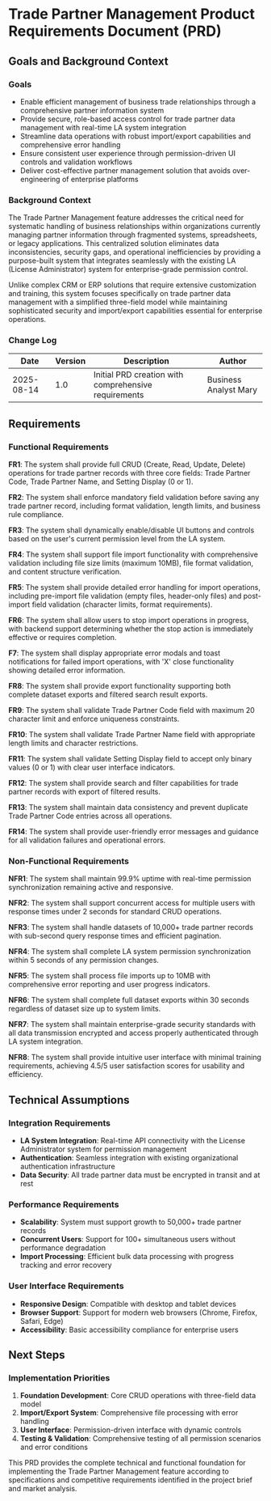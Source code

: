# Trade Partner Management Product Requirements Document (PRD)

## Goals and Background Context

### Goals
- Enable efficient management of business trade relationships through a comprehensive partner information system
- Provide secure, role-based access control for trade partner data management with real-time LA system integration
- Streamline data operations with robust import/export capabilities and comprehensive error handling
- Ensure consistent user experience through permission-driven UI controls and validation workflows
- Deliver cost-effective partner management solution that avoids over-engineering of enterprise platforms

### Background Context

The Trade Partner Management feature addresses the critical need for systematic handling of business relationships within organizations currently managing partner information through fragmented systems, spreadsheets, or legacy applications. This centralized solution eliminates data inconsistencies, security gaps, and operational inefficiencies by providing a purpose-built system that integrates seamlessly with the existing LA (License Administrator) system for enterprise-grade permission control.

Unlike complex CRM or ERP solutions that require extensive customization and training, this system focuses specifically on trade partner data management with a simplified three-field model while maintaining sophisticated security and import/export capabilities essential for enterprise operations.

### Change Log

| Date | Version | Description | Author |
|------|---------|-------------|---------|
| 2025-08-14 | 1.0 | Initial PRD creation with comprehensive requirements | Business Analyst Mary |

## Requirements

### Functional Requirements

**FR1**: The system shall provide full CRUD (Create, Read, Update, Delete) operations for trade partner records with three core fields: Trade Partner Code, Trade Partner Name, and Setting Display (0 or 1).

**FR2**: The system shall enforce mandatory field validation before saving any trade partner record, including format validation, length limits, and business rule compliance.

**FR3**: The system shall dynamically enable/disable UI buttons and controls based on the user's current permission level from the LA system.

**FR4**: The system shall support file import functionality with comprehensive validation including file size limits (maximum 10MB), file format validation, and content structure verification.

**FR5**: The system shall provide detailed error handling for import operations, including pre-import file validation (empty files, header-only files) and post-import field validation (character limits, format requirements).

**FR6**: The system shall allow users to stop import operations in progress, with backend support determining whether the stop action is immediately effective or requires completion.

**F7**: The system shall display appropriate error modals and toast notifications for failed import operations, with 'X' close functionality showing detailed error information.

**FR8**: The system shall provide export functionality supporting both complete dataset exports and filtered search result exports.

**FR9**: The system shall validate Trade Partner Code field with maximum 20 character limit and enforce uniqueness constraints.

**FR10**: The system shall validate Trade Partner Name field with appropriate length limits and character restrictions.

**FR11**: The system shall validate Setting Display field to accept only binary values (0 or 1) with clear user interface indicators.

**FR12**: The system shall provide search and filter capabilities for trade partner records with export of filtered results.

**FR13**: The system shall maintain data consistency and prevent duplicate Trade Partner Code entries across all operations.

**FR14**: The system shall provide user-friendly error messages and guidance for all validation failures and operational errors.

### Non-Functional Requirements

**NFR1**: The system shall maintain 99.9% uptime with real-time permission synchronization remaining active and responsive.

**NFR2**: The system shall support concurrent access for multiple users with response times under 2 seconds for standard CRUD operations.

**NFR3**: The system shall handle datasets of 10,000+ trade partner records with sub-second query response times and efficient pagination.

**NFR4**: The system shall complete LA system permission synchronization within 5 seconds of any permission changes.

**NFR5**: The system shall process file imports up to 10MB with comprehensive error reporting and user progress indicators.

**NFR6**: The system shall complete full dataset exports within 30 seconds regardless of dataset size up to system limits.

**NFR7**: The system shall maintain enterprise-grade security standards with all data transmission encrypted and access properly authenticated through LA system integration.

**NFR8**: The system shall provide intuitive user interface with minimal training requirements, achieving 4.5/5 user satisfaction scores for usability and efficiency.

## Technical Assumptions

### Integration Requirements
- **LA System Integration**: Real-time API connectivity with the License Administrator system for permission management
- **Authentication**: Seamless integration with existing organizational authentication infrastructure
- **Data Security**: All trade partner data must be encrypted in transit and at rest

### Performance Requirements
- **Scalability**: System must support growth to 50,000+ trade partner records
- **Concurrent Users**: Support for 100+ simultaneous users without performance degradation  
- **Import Processing**: Efficient bulk data processing with progress tracking and error recovery

### User Interface Requirements
- **Responsive Design**: Compatible with desktop and tablet devices
- **Browser Support**: Support for modern web browsers (Chrome, Firefox, Safari, Edge)
- **Accessibility**: Basic accessibility compliance for enterprise users

## Next Steps

### Implementation Priorities
1. **Foundation Development**: Core CRUD operations with three-field data model
2. **Import/Export System**: Comprehensive file processing with error handling
3. **User Interface**: Permission-driven interface with dynamic controls
4. **Testing & Validation**: Comprehensive testing of all permission scenarios and error conditions

This PRD provides the complete technical and functional foundation for implementing the Trade Partner Management feature according to specifications and competitive requirements identified in the project brief and market analysis.